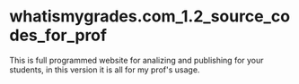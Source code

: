 # whatismygrades.com_1.2_source_codes_for_prof
This is full programmed website for analizing and publishing for your students, in this version it is all for my prof's usage.
